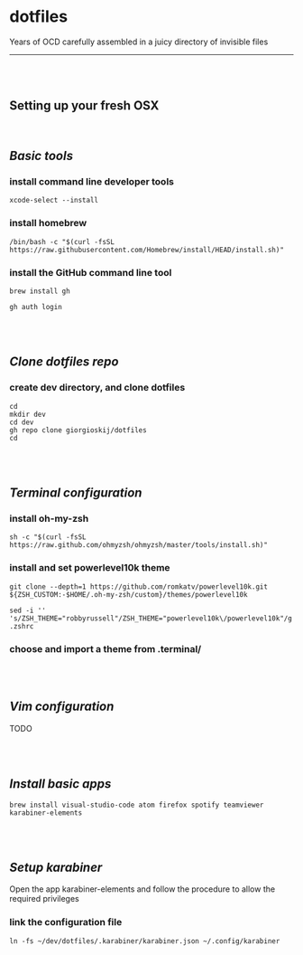 # dotfiles
Years of OCD carefully assembled in a juicy directory of invisible files

--- 
<br/>
<br/>

## **Setting up your fresh OSX**

<br/>

## _Basic tools_


### install command line developer tools
```
xcode-select --install
```

### install homebrew
```
/bin/bash -c "$(curl -fsSL https://raw.githubusercontent.com/Homebrew/install/HEAD/install.sh)"
```

### install the GitHub command line tool
```
brew install gh

gh auth login
```

<br/>
<br/>

## _Clone dotfiles repo_


### create dev directory, and clone dotfiles
```
cd
mkdir dev
cd dev
gh repo clone giorgioskij/dotfiles
cd
```
<br/>
<br/>

## _Terminal configuration_



### install oh-my-zsh
```
sh -c "$(curl -fsSL https://raw.github.com/ohmyzsh/ohmyzsh/master/tools/install.sh)"
```
### install and set powerlevel10k theme
```
git clone --depth=1 https://github.com/romkatv/powerlevel10k.git ${ZSH_CUSTOM:-$HOME/.oh-my-zsh/custom}/themes/powerlevel10k

sed -i '' 's/ZSH_THEME="robbyrussell"/ZSH_THEME="powerlevel10k\/powerlevel10k"/g' .zshrc
```
### choose and import a theme from .terminal/  


<br/>
<br/>

## _Vim configuration_



TODO

<br/>
<br/>

## _Install basic apps_


```
brew install visual-studio-code atom firefox spotify teamviewer karabiner-elements
```

<br/>
<br/>

## _Setup karabiner_

Open the app karabiner-elements and follow the procedure to allow the required privileges

### link the configuration file
```
ln -fs ~/dev/dotfiles/.karabiner/karabiner.json ~/.config/karabiner
```




